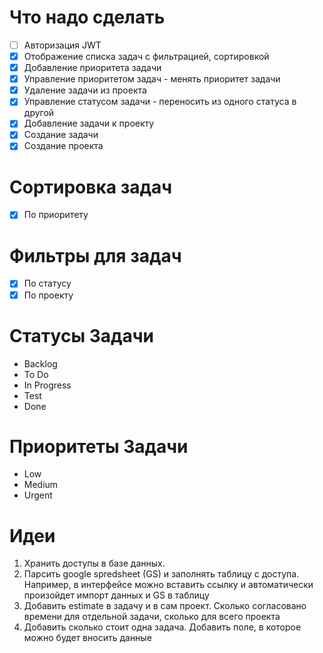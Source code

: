 # Что надо сделать

- [ ] Авторизация JWT
- [x] Отображение списка задач с фильтрацией, сортировкой
- [x] Добавление приоритета задачи
- [x] Управление приоритетом задач - менять приоритет задачи
- [x] Удаление задачи из проекта
- [x] Управление статусом задачи - переносить из одного статуса в другой
- [x] Добавление задачи к проекту
- [x] Создание задачи
- [x] Создание проекта

# Сортировка задач

- [x] По приоритету

# Фильтры для задач

- [x] По статусу
- [x] По проекту

# Статусы Задачи

- Backlog
- To Do
- In Progress
- Test
- Done

# Приоритеты Задачи

- Low
- Medium
- Urgent

# Идеи

1. Хранить доступы в базе данных.
2. Парсить google spredsheet (GS) и заполнять таблицу с доступа. Например, в интерфейсе
   можно вставить ссылку и автоматически произойдет импорт данных и GS в таблицу
3. Добавить estimate в задачу и в сам проект. Сколько согласовано времени для отдельной задачи, сколько для всего проекта
4. Добавить сколько стоит одна задача. Добавить поле, в которое можно будет вносить данные
